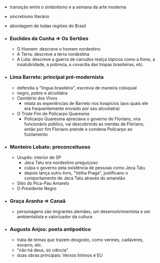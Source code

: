 - transição entre o simbolismo e a semana da arte moderna
- sincretismo literário
- abordagem de todas regiões do Brasil

- ### Euclides da Cunha => Os Sertões
	- O Homem: descreve o homem nordestino
	- A Terra: descreve a terra nordestina
	- A Luta: descreve a guerra de canudos
	realça tópicos como a fome, a insalubridade, a pobreza, a covardia das tropas brasileiras, etc.

- ### Lima Barreto: principal pré-modernista
	- defendia a "língua brasileira", escrevia de maneira coloquial
	- negro, pobre e alcoólatra
	- Cemitério dos Vivos
		- relata as experiências de Barreto nos hospícios (aos quais ele era frequentemente enviado por seu alcoólatra)
	- O Triste Fim de Policarpo Quaresma
		- Policarpo Quaresma apreciava o governo de Floriano, vira funcionário público, vai descobrindo as merdas de Floriano, então por fim Floriano prende e condena Policarpo ao fuzilamento

- ### Monteiro Lobato: preconceituoso
	- Urupês: interior de SP
		- Jeca Tatu era nordestino preguiçoso
		- culpa o governo pela existência de pessoas como Jeca Tatu
		- depois lança outro livro, "Velha Praga", justificano o comportamento de Jeca Tatu através do amarelão
	- Sítio do Pica-Pau Amarelo
	- O Presidente Negro

- ### Graça Aranha => Canaã
	- personagens são imgrantes alemães, um desenvolvimentista e um ambientalista e valorizador da cultura

- ### Augusto Anjos: poeta antipoético
	- trata de temas que trazem desgosto, como vermes, cadáveres, escarro, etc.
	- "não há deus, só ciência"
	- duas obras principais: Versos Íntimos e EU